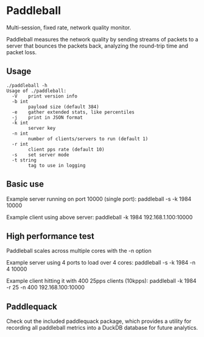 # Paddleball
Multi-session, fixed rate, network quality monitor.

Paddleball measures the network quality by sending streams of packets to a server
that bounces the packets back, analyzing the round-trip time and packet loss.

## Usage

```
./paddleball -h                      
Usage of ./paddleball:
  -V	print version info
  -b int
    	payload size (default 384)
  -e	gather extended stats, like percentiles
  -j	print in JSON format
  -k int
    	server key
  -n int
    	number of clients/servers to run (default 1)
  -r int
    	client pps rate (default 10)
  -s	set server mode
  -t string
    	tag to use in logging
```

## Basic use
Example server running on port 10000 (single port):
paddleball -s -k 1984 10000

Example client using above server:
paddleball -k 1984 192.168.1.100:10000

## High performance test
Paddleball scales across multiple cores with the -n option

Example server using 4 ports to load over 4 cores:
paddleball -s -k 1984 -n 4 10000

Example client hitting it with 400 25pps clients (10kpps):
paddleball -k 1984 -r 25 -n 400 192.168.100:10000

## Paddlequack

Check out the included paddlequack package, which provides a utility for recording all paddleball metrics into a DuckDB database for future analytics.
